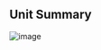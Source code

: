 ## Unit Summary

![image](https://github.com/adeleke123/I4GCybersecurity/assets/51156057/eeaaddb6-4837-4f78-b85a-985e9288afdc)

